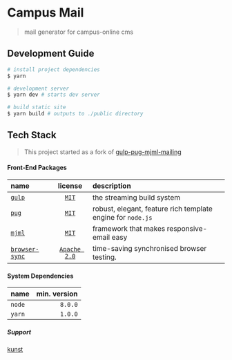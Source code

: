 # Campus Mail

> mail generator for campus-online cms

## Development Guide
```bash
# install project dependencies
$ yarn

# development server
$ yarn dev # starts dev server

# build static site
$ yarn build # outputs to ./public directory
```


## Tech Stack
> This project started as a fork of [gulp-pug-mjml-mailing](https://github.com/renaco/gulp-pug-mjml-mailing/)

#### Front-End Packages

| name | license | description |
|:-----|:-------:|:------------|
| [`gulp`](http://gulpjs.com/) | [`MIT`](https://github.com/gulpjs/gulp/blob/master/LICENSE) | the streaming build system |
| [`pug`](https://pugjs.org/) | [`MIT`](https://github.com/pugjs/pug#license) | robust, elegant, feature rich template engine for `node.js` |
| [`mjml`](https://mjml.io/) | [`MIT`](https://github.com/mjmlio/mjml/blob/master/LICENSE.md) | framework that makes responsive-email easy |
| [`browser-sync`](https://browsersync.io/) | [`Apache 2.0`](https://github.com/BrowserSync/browser-sync/blob/master/LICENSE) | time-saving synchronised browser testing. |


#### System Dependencies
| name   | min. version |
|:-------|-------------:|
| `node` |      `8.0.0` |
| `yarn` |      `1.0.0` |


##### Support

[kunst](https://kunst.com.br)
